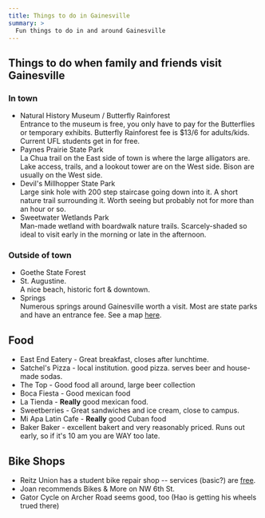 ```yaml
---
title: Things to do in Gainesville
summary: >
  Fun things to do in and around Gainesville
---
```


## Things to do when family and friends visit Gainesville

###  In town  
* Natural History Museum / Butterfly Rainforest  
Entrance to the museum is free, you only have to pay for the Butterflies or temporary exhibits. Butterfly Rainforest fee is $13/6 for adults/kids. Current UFL students get in for free.   
* Paynes Prairie State Park  
La Chua trail on the East side of town is where the large alligators are. Lake access, trails, and a lookout tower are on the West side. Bison are usually on the West side.  
* Devil's Millhopper State Park  
Large sink hole with 200 step staircase going down into it. A short nature trail surrounding it. Worth seeing but probably not for more than an hour or so. 
* Sweetwater Wetlands Park  
Man-made wetland with boardwalk nature trails. Scarcely-shaded so ideal to visit early in the morning or late in the afternoon.

### Outside of town
* Goethe State Forest
* St. Augustine.  
A nice beach, historic fort & downtown.  
* Springs  
Numerous springs around Gainesville worth a visit. Most are state parks and have an entrance fee. See a map [here](http://www.floridasprings.org/visit/map/).  

## Food
* East End Eatery - Great breakfast, closes after lunchtime.
* Satchel's Pizza - local institution. good pizza. serves beer and house-made sodas. 
* The Top - Good food all around, large beer collection
* Boca Fiesta - Good mexican food
* La Tienda - **Really** good mexican food. 
* Sweetberries - Great sandwiches and ice cream, close to campus.
* Mi Apa Latin Cafe - **Really** good Cuban food
* Baker Baker - excellent bakert and very reasonably priced. Runs out early, so if it's 10 am you are WAY too late.

## Bike Shops
* Reitz Union has a student bike repair shop -- services (basic?) are [free](https://www.sg.ufl.edu/BikeRepair).
* Joan recommends Bikes & More on NW 6th St.
* Gator Cycle on Archer Road seems good, too (Hao is getting his wheels trued there)
